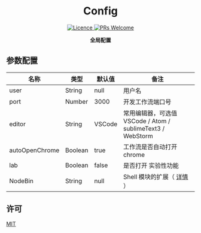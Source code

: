 <h1 align="center"> Config </h1>

<p align="center">
    <a href="https://opensource.org/licenses/MIT">
        <img alt="Licence" src="https://img.shields.io/badge/license-MIT-green.svg" />
    </a>
    <a href="">
        <img alt="PRs Welcome" src="https://img.shields.io/badge/PRs-welcome-green.svg" />
    </a>
</p>

<p align="center">
    <strong>全局配置</strong>
</p>

## 参数配置

名称 | 类型 | 默认值 | 备注
-----|------- | -----|-------
user | String | null | 用户名
port | Number | 3000 | 开发工作流端口号
editor | String | VSCode | 常用编辑器，可选值 VSCode / Atom / sublimeText3 / WebStorm
autoOpenChrome | Boolean | true | 工作流是否自动打开 chrome
lab | Boolean | false | 是否打开 实验性功能 |
NodeBin | String | null | Shell 模块的扩展（ [详情](https://github.com/legoflow/legoflow/wiki/9.5.-%E5%A6%82%E4%BD%95%E7%90%86%E8%A7%A3-node-bin) ） |

## 许可

[MIT](./LICENSE)
